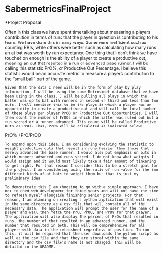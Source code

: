 # SabermetricsFinalProject

*Project Proposal

Often in this class we have spent time talking about measuring a players contribution in terms of runs that the player in question is contributing to his team. We have done this in many ways. Some were inefficient such as counting RBIs, while others were better such as calculating how many runs an at bat was worth by run expectancy. One thing that I don’t think we have touched on enough is the ability of a player to create a productive out, meaning an out that resulted in a run or advanced base runner. I will be calling this statistic PrO%, or Productive Out Percentage. I believe this statistic would be an accurate metric to measure a player’s contribution to the “small ball” part of the game.

	Given that the data I need will be in the form of play by play information, I will be using the same Retrosheet database that we have been using in the class. I will be pulling all plays in which the batter was up to bat with runners on second or third and less than two outs. I will consider this to be the plays in which a player has an opportunity to create a productive out and will call the total number of these plays per player PrOO or Productive Out Opportunities. I will then count the number of PrOOs in which the batter was ruled out but a run scored or a runner advanced. This count will be called Productive Outs or PrOs. Thus, PrO% will be calculated as indicated below:

PrO% =PrO/PrOO

	To expand upon this idea, I am considering evolving the statistic to weight productive outs that result in runs heavier than those that merely advanced the base runner. I would also put emphasis on outs in which runners advanced and runs scored. I do not know what weights I would assign and it would most likely take a fair amount of tinkering to get right. For that reason I consider this to be a stretch goal for the project. I am considering using the ratio of run value for the two different kinds of at bats to weight them but that is just my preliminary idea.

	To demonstrate this I am choosing to go with a simple approach. I have not touched web development for three years and will not have the time to refresh myself alongside finishing senior projects. For that reason, I am planning on creating a python application that will exist in the same directory as a csv file that will contain all of the necessary data. The application will prompt the user for the name of a player and will then fetch the PrO, PrOO, and PrO% for that player. The application will also display the percent of PrOs that resulted in runs, the number of that resulted in an advanced runner, and the number that resulted in both. This will be comprehensive for all players with data in the retrosheet regardless of position. To run this, it will be required that the user downloads the python script as well as the csv file and that they are stored within the same directory and the csv file’s name is not changed. This will be detailed in the README.
